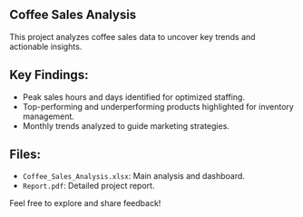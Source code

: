 ## Coffee Sales Analysis
This project analyzes coffee sales data to uncover key trends and actionable insights.

## Key Findings:
- Peak sales hours and days identified for optimized staffing.
- Top-performing and underperforming products highlighted for inventory management.
- Monthly trends analyzed to guide marketing strategies.

## Files:
- `Coffee_Sales_Analysis.xlsx`: Main analysis and dashboard.
- `Report.pdf`: Detailed project report.

Feel free to explore and share feedback!

